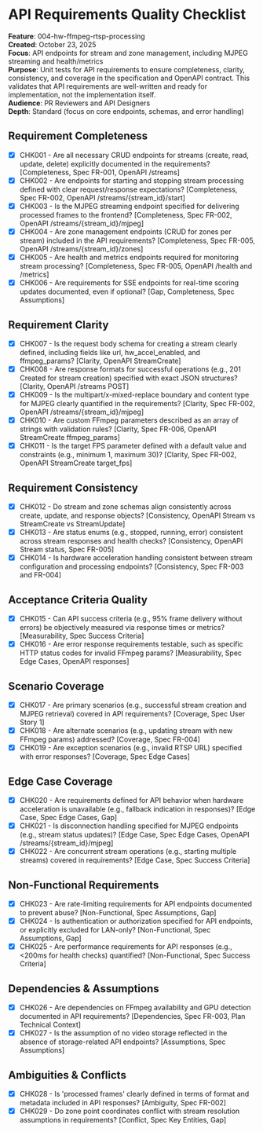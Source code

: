 # API Requirements Quality Checklist

**Feature**: 004-hw-ffmpeg-rtsp-processing  
**Created**: October 23, 2025  
**Focus**: API endpoints for stream and zone management, including MJPEG streaming and health/metrics  
**Purpose**: Unit tests for API requirements to ensure completeness, clarity, consistency, and coverage in the specification and OpenAPI contract. This validates that API requirements are well-written and ready for implementation, not the implementation itself.  
**Audience**: PR Reviewers and API Designers  
**Depth**: Standard (focus on core endpoints, schemas, and error handling)  

## Requirement Completeness

- [x] CHK001 - Are all necessary CRUD endpoints for streams (create, read, update, delete) explicitly documented in the requirements? [Completeness, Spec FR-001, OpenAPI /streams]
- [x] CHK002 - Are endpoints for starting and stopping stream processing defined with clear request/response expectations? [Completeness, Spec FR-002, OpenAPI /streams/{stream_id}/start]
- [x] CHK003 - Is the MJPEG streaming endpoint specified for delivering processed frames to the frontend? [Completeness, Spec FR-002, OpenAPI /streams/{stream_id}/mjpeg]
- [x] CHK004 - Are zone management endpoints (CRUD for zones per stream) included in the API requirements? [Completeness, Spec FR-005, OpenAPI /streams/{stream_id}/zones]
- [x] CHK005 - Are health and metrics endpoints required for monitoring stream processing? [Completeness, Spec FR-005, OpenAPI /health and /metrics]
- [x] CHK006 - Are requirements for SSE endpoints for real-time scoring updates documented, even if optional? [Gap, Completeness, Spec Assumptions]

## Requirement Clarity

- [x] CHK007 - Is the request body schema for creating a stream clearly defined, including fields like url, hw_accel_enabled, and ffmpeg_params? [Clarity, OpenAPI StreamCreate]
- [x] CHK008 - Are response formats for successful operations (e.g., 201 Created for stream creation) specified with exact JSON structures? [Clarity, OpenAPI /streams POST]
- [x] CHK009 - Is the multipart/x-mixed-replace boundary and content type for MJPEG clearly quantified in the requirements? [Clarity, Spec FR-002, OpenAPI /streams/{stream_id}/mjpeg]
- [x] CHK010 - Are custom FFmpeg parameters described as an array of strings with validation rules? [Clarity, Spec FR-006, OpenAPI StreamCreate ffmpeg_params]
- [x] CHK011 - Is the target FPS parameter defined with a default value and constraints (e.g., minimum 1, maximum 30)? [Clarity, Spec FR-002, OpenAPI StreamCreate target_fps]

## Requirement Consistency

- [x] CHK012 - Do stream and zone schemas align consistently across create, update, and response objects? [Consistency, OpenAPI Stream vs StreamCreate vs StreamUpdate]
- [x] CHK013 - Are status enums (e.g., stopped, running, error) consistent across stream responses and health checks? [Consistency, OpenAPI Stream status, Spec FR-005]
- [x] CHK014 - Is hardware acceleration handling consistent between stream configuration and processing endpoints? [Consistency, Spec FR-003 and FR-004]

## Acceptance Criteria Quality

- [x] CHK015 - Can API success criteria (e.g., 95% frame delivery without errors) be objectively measured via response times or metrics? [Measurability, Spec Success Criteria]
- [x] CHK016 - Are error response requirements testable, such as specific HTTP status codes for invalid FFmpeg params? [Measurability, Spec Edge Cases, OpenAPI responses]

## Scenario Coverage

- [x] CHK017 - Are primary scenarios (e.g., successful stream creation and MJPEG retrieval) covered in API requirements? [Coverage, Spec User Story 1]
- [x] CHK018 - Are alternate scenarios (e.g., updating stream with new FFmpeg params) addressed? [Coverage, Spec FR-004]
- [x] CHK019 - Are exception scenarios (e.g., invalid RTSP URL) specified with error responses? [Coverage, Spec Edge Cases]

## Edge Case Coverage

- [x] CHK020 - Are requirements defined for API behavior when hardware acceleration is unavailable (e.g., fallback indication in responses)? [Edge Case, Spec Edge Cases, Gap]
- [x] CHK021 - Is disconnection handling specified for MJPEG endpoints (e.g., stream status updates)? [Edge Case, Spec Edge Cases, OpenAPI /streams/{stream_id}/mjpeg]
- [x] CHK022 - Are concurrent stream operations (e.g., starting multiple streams) covered in requirements? [Edge Case, Spec Success Criteria]

## Non-Functional Requirements

- [x] CHK023 - Are rate-limiting requirements for API endpoints documented to prevent abuse? [Non-Functional, Spec Assumptions, Gap]
- [x] CHK024 - Is authentication or authorization specified for API endpoints, or explicitly excluded for LAN-only? [Non-Functional, Spec Assumptions, Gap]
- [x] CHK025 - Are performance requirements for API responses (e.g., <200ms for health checks) quantified? [Non-Functional, Spec Success Criteria]

## Dependencies & Assumptions

- [x] CHK026 - Are dependencies on FFmpeg availability and GPU detection documented in API requirements? [Dependencies, Spec FR-003, Plan Technical Context]
- [x] CHK027 - Is the assumption of no video storage reflected in the absence of storage-related API endpoints? [Assumptions, Spec Assumptions]

## Ambiguities & Conflicts

- [x] CHK028 - Is 'processed frames' clearly defined in terms of format and metadata included in API responses? [Ambiguity, Spec FR-002]
- [x] CHK029 - Do zone point coordinates conflict with stream resolution assumptions in requirements? [Conflict, Spec Key Entities, Gap]